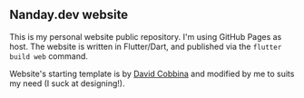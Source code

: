 ## Nanday.dev website

This is my personal website public repository. I'm using GitHub Pages as host. The website is written in Flutter/Dart, and published via the `flutter build web` command.

Website's starting template is by [David Cobbina](https://davidcobbina.com/home) and modified by me to suits my need (I suck at designing!).
